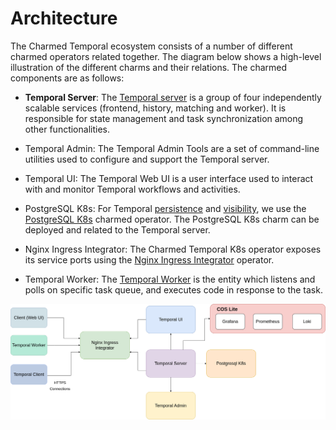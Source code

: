 # Architecture

The Charmed Temporal ecosystem consists of a number of different charmed
operators related together. The diagram below shows a high-level illustration of
the different charms and their relations. The charmed components are as follows:

- **Temporal Server**: The
  [Temporal server](https://docs.temporal.io/clusters#temporal-server) is a
  group of four independently scalable services (frontend, history, matching and
  worker). It is responsible for state management and task synchronization among
  other functionalities.

- Temporal Admin: The Temporal Admin Tools are a set of command-line utilities
  used to configure and support the Temporal server.

- Temporal UI: The Temporal Web UI is a user interface used to interact with and
  monitor Temporal workflows and activities.

- PostgreSQL K8s: For Temporal
  [persistence](https://docs.temporal.io/clusters#persistence) and
  [visibility](https://docs.temporal.io/clusters#visibility), we use the
  [PostgreSQL K8s](https://charmhub.io/postgresql-k8s) charmed operator. The
  PostgreSQL K8s charm can be deployed and related to the Temporal server.

- Nginx Ingress Integrator: The Charmed Temporal K8s operator exposes its
  service ports using the
  [Nginx Ingress Integrator](https://charmhub.io/nginx-ingress-integrator)
  operator.

- Temporal Worker: The [Temporal Worker](https://docs.temporal.io/workers) is
  the entity which listens and polls on specific task queue, and executes code
  in response to the task.

![Charmed Temporal Architecture](../media/temporal-architecture.drawio.png)
